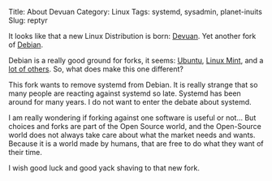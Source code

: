 Title: About Devuan
Category: Linux
Tags: systemd, sysadmin, planet-inuits
Slug: reptyr

It looks like that a new Linux Distribution is born: [Devuan](https://devuan.org/). Yet another fork of [Debian](https://debian.org).

Debian is a really good ground for forks, it seems: [Ubuntu](https://ubuntu.org), [Linux Mint](https://linuxmint.com), and a [lot of others](http://en.wikipedia.org/wiki/List_of_Linux_distributions). So, what does make this one different?

This fork wants to remove systemd from Debian. It is really strange that so many people are reacting against systemd so late. Systemd has been around for many years. I do not want to enter the debate about systemd.

I am really wondering if forking against one software is useful or not... But choices and forks are part of the Open Source world, and the Open-Source world does not always take care about what the market needs and wants. Because it is a world made by humans, that are free to do what they want of their time.

I wish good luck and good yack shaving to that new fork.
